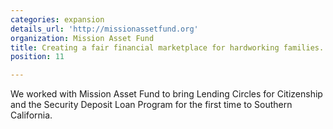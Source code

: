 ```yaml
---
categories: expansion
details_url: 'http://missionassetfund.org'
organization: Mission Asset Fund
title: Creating a fair financial marketplace for hardworking families.
position: 11

---
```


We worked with Mission Asset Fund to bring Lending Circles for Citizenship and the Security Deposit Loan Program for the first time to Southern California.
